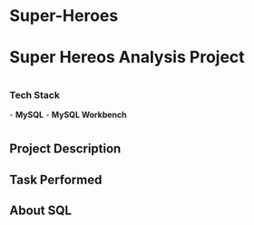 # Super-Heroes


<h1>Super Hereos Analysis Project</h1>
<h1></h1>

<h3>Tech Stack</h3>
  - <b>MySQL</b>
  - <b>MySQL Workbench</b>

<h1></h1>


<h2>Project Description</h2>


<h2>Task Performed</h2>


<h2>About SQL</h2>


